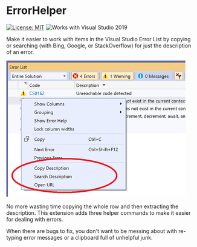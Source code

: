 # ErrorHelper

[![License: MIT](https://img.shields.io/badge/License-MIT-green.svg)](LICENSE)
![Works with Visual Studio 2019](https://img.shields.io/static/v1.svg?label=VS&message=2019&color=5F2E96)

Make it easier to work with items in the Visual Studio Error List by copying or searching (with Bing, Google, or StackOverflow) for just the description of an error.

![screenshot showing context menu options](./assets/screenshot.png)

No more wasting time copying the whole row and then extracting the description. This extension adds three helper commands to make it easier for dealing with errors.

When there are bugs to fix, you don't want to be messing about with re-typing error messages or a clipboard full of unhelpful junk.
